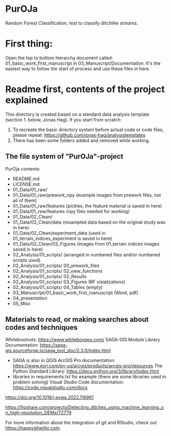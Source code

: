 # PurOJa
Random Forest Classification, test to classify ditchlike streams. 

# First thing:
Open the top to bottom hierarchy document called: 01_basic_work_first_manuscript in 03_Manuscript/Documentation. It's the easiest way to follow the start of process and use these files in here.

# Readme first, contents of the project explained
This directory is created based on a standard data analysis template (section 1. below, Jonas Hag). 
If you start from scratch:
1. To recreate the basic directory system before actual code or code files, please repeat: https://github.com/jonas-hag/analysistemplates
2. There has been some folders added and removed while working.  

## The file system of "PurOJa"-project
PurOja contents:
- README.md
- LICENSE.md
- 01_Data/01_raw/
- 01_Data/01_raw/prework_npy (example images from prework files, not all of them)
- 01_Data/01_raw/features (pickles, the feature material is saved in here)
- 01_Data/01_raw/features (npy files needed for working)
- 01_Data/02_Clean/
- 01_Data/02_Clean/data (resampled data based on the original study was in here)
- 01_Data/02_Clean/experiment_data (used in 01_terrain_indices_experiment is saved in here)
- 01_Data/02_Clean/03_Figures (images from 01_terrain indices images saved in here)
- 02_Analysis/01_scripts/ (arranged in numbered files and/or numbered scripts used)
- 02_Analysis/01_scripts/ 00_prework_files
- 02_Analysis/01_scripts/ 02_view_functions
- 02_Analysis/01_scripts/ 02_Results
- 02_Analysis/01_scripts/ 03_Figures (RF visializations)
- 02_Analysis/01_scripts/ 04_Tables (empty)
- 03_Manuscript/01_basic_work_first_manuscript (Word, pdf)
- 04_presentation
- 05_Misc

## Materials to read, or making searches about codes and techniques
Whiteboxtools: https://www.whiteboxgeo.com/
SAGA-GIS Module Library Documentation: https://saga-gis.sourceforge.io/saga_tool_doc/2.3.0/index.html
- SAGA is also in QGIS
ArcGIS Pro documentation: https://www.esri.com/en-us/arcgis/products/arcgis-pro/resources 
The Python Standard Library: https://docs.python.org/3/library/index.html
- libraries in requirements.txt for example (there are some libraries used in problem solving)
Visual Studio Code documentation: https://code.visualstudio.com/docs

https://doi.org/10.1016/j.eswa.2022.116961 

https://figshare.com/projects/Detecting_ditches_using_machine_learning_on_high-resolution_DEMs/72779

For more information about the integration of git and RStudio, check out https://happygitwithr.com.
